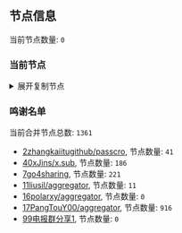 
## 节点信息
当前节点数量: `0`
### 当前节点
<details>
  <summary>展开复制节点</summary>

    

</details>

### 鸣谢名单
当前合并节点总数: `1361`
- [2zhangkaiitugithub/passcro](https://github.com/zhangkaiitugithub/passcro), 节点数量: `41`
- [40xJins/x.sub](https://github.com/0xJins/x.sub), 节点数量: `186`
- [7go4sharing](https://github.com/go4sharing), 节点数量: `221`
- [11liusil/aggregator](https://github.com/liusil/aggregator), 节点数量: `11`
- [16polarxy/aggregator](https://github.com/polarxy/aggregator), 节点数量: `0`
- [17PangTouY00/aggregator](https://github.com/PangTouY00/aggregator), 节点数量: `916`
- [99电报群分享1](https://github.com/cdddbc/getAirport), 节点数量: `0`


